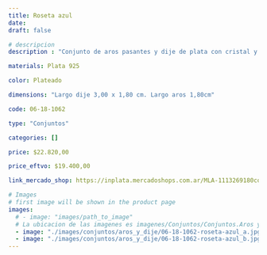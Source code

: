 ```yaml
---
title: Roseta azul
date: 
draft: false

# descripcion
description : "Conjunto de aros pasantes y dije de plata con cristal y marquesita."

materials: Plata 925

color: Plateado

dimensions: "Largo dije 3,00 x 1,80 cm. Largo aros 1,80cm"

code: 06-18-1062

type: "Conjuntos"

categories: []

price: $22.820,00

price_eftvo: $19.400,00

link_mercado_shop: https://inplata.mercadoshops.com.ar/MLA-1113269180conjuntos-aros-y-dije-roseta-azul-_JM

# Images
# first image will be shown in the product page
images:
  # - image: "images/path_to_image"
  # La ubicacion de las imagenes es imagenes/Conjuntos/Conjuntos.Aros y Dije/06-18-1062-roseta-azul
  - image: "./images/conjuntos/aros_y_dije/06-18-1062-roseta-azul_a.jpg"
  - image: "./images/conjuntos/aros_y_dije/06-18-1062-roseta-azul_b.jpg"
---
```

